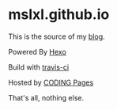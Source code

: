 # mslxl.github.io

This is the source of my [blog](blog.mslxl.com).

Powered By [Hexo](https://hexo.io)

Build with [travis-ci](https://travis-ci.org/mslxl/mslxl.github.io)

Hosted by [CODING Pages](https://coding.net/pages)

That's all, nothing else.